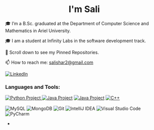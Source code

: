 <h1 align="center">I'm Sali</h1>

🎓 I’m a B.Sc. graduated at the Department of Computer Science and Mathematics in Ariel University.

🎓 I am a student at Infinity Labs in the software development track.

📌 Scroll down to see my Pinned Repositories.

📫 How to reach me: salishar2@gmail.com
 
<a href="https://www.linkedin.com/in/sali-sharfman-5384b422b" title="Linkedin"><img alt="LinkedIn" src="https://img.shields.io/badge/linkedin%20-%230077B5.svg?&style=for-the-badge&logo=linkedin&logoColor=white"/></a>

### Languages and Tools:

<a href="https://github.com/SaliSharfman/Computer-Communication---Chat-Room.git" title="Python Project"><img alt="Python Project" src="https://img.shields.io/badge/python%20-%2314354C.svg?&style=for-the-badge&logo=python&logoColor=white"/>
 <a href="https://github.com/SaliSharfman/Ex2_DirectedWeightedGraph.git" title="Java Project"><img alt="Java Project" src="https://img.shields.io/badge/java-%23ED8B00.svg?&style=for-the-badge&logo=java&logoColor=white"/></a>
 <a href="https://github.com/Segev955/FamilEat.git" title="Java Project"><img alt="Java Project" src="https://img.shields.io/badge/Android-3DDC84?style=for-the-badge&logo=android&logoColor=white"/></a>
 <a href="https://github.com/SaliSharfman/Magica_lContainer_CPP.git" title="C++ Project"><img alt="C++" src="https://img.shields.io/badge/c++%20-%2300599C.svg?&style=for-the-badge&logo=c%2B%2B&ogoColor=white"/> </a><br>  
<img alt="MySQL" src="https://img.shields.io/badge/mysql-%2300f.svg?style=for-the-badge&logo=mysql&logoColor=white"/> <img alt="MongoDB"
src ="https://img.shields.io/badge/MongoDB-%234ea94b.svg?style=for-the-badge&logo=mongodb&logoColor=white"/>
<img alt="Git" src="https://img.shields.io/badge/git%20-%23F05033.svg?&style=for-the-badge&logo=git&logoColor=white"/> 
<img alt="IntelliJ IDEA" src="https://img.shields.io/badge/IntelliJIDEA-000000.svg?style=for-the-badge&logo=intellij-idea&logoColor=white"/>
<img alt="Visual Studio Code" src="https://img.shields.io/badge/VisualStudioCode-0078d7.svg?style=for-the-badge&logo=visual-studio-code&logoColor=white"/>
<img alt="PyCharm" src="https://img.shields.io/badge/pycharm-143?style=for-the-badge&logo=pycharm&logoColor=black&color=black&labelColor=green"/>



- 
